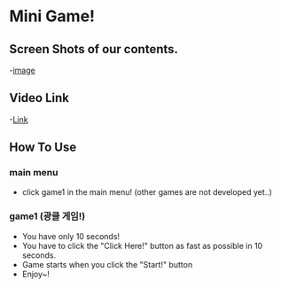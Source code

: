 # Mini Game!

## Screen Shots of our contents.
-[image](thumbnail.png)
## Video Link
-[Link](https://www.youtube.com/watch?v=iK-kZ3AqUpU)
## How To Use

### main menu
- click game1 in the main menu! (other games are not developed yet..)

### game1 (광클 게임!)
- You have only 10 seconds!
- You have to click the "Click Here!" button as fast as possible in 10 seconds.
- Game starts when you click the "Start!" button
- Enjoy~!